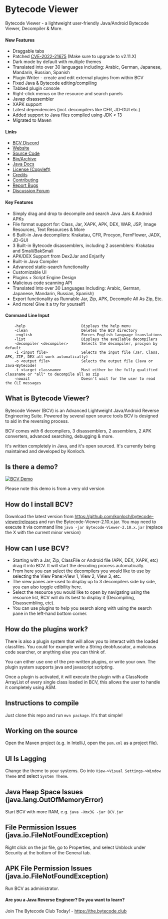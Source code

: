 # Bytecode Viewer

Bytecode Viewer - a lightweight user-friendly Java/Android Bytecode Viewer, Decompiler & More.

#### New Features
* Draggable tabs
* Patched [CVE-2022-21675](https://github.com/Konloch/bytecode-viewer/security/advisories/GHSA-3wq9-j4fc-4wmc) (Make sure to upgrade to v2.11.X)
* Dark mode by default with multiple themes
* Translated into over 30 languages including: Arabic, German, Japanese, Mandarin, Russian, Spanish
* Plugin Writer - create and edit external plugins from within BCV
* Fixed Java & Bytecode editing/compiling
* Tabbed plugin console
* Right-click menus on the resource and search panels
* Javap disassembler
* XAPK support
* Latest dependencies (incl. decompilers like CFR, JD-GUI etc.)
* Added support to Java files compiled using JDK > 13
* Migrated to Maven

#### Links
* [BCV Discord](https://discord.gg/aexsYpfMEf)
* [Website](https://bytecodeviewer.com)
* [Source Code](https://github.com/konloch/bytecode-viewer)
* [Bin/Archive](https://github.com/konloch/bytecode-viewer/releases)
* [Java Docs](https://the.bytecode.club/docs/bytecode-viewer/)
* [License (Copyleft)](https://raw.githubusercontent.com/Konloch/bytecode-viewer/master/LICENSE)
* [Credits](https://github.com/Konloch/bytecode-viewer/blob/master/CREDITS.md)
* [Contributing](https://github.com/Konloch/bytecode-viewer/blob/master/CONTRIBUTING.md)
* [Report Bugs](https://github.com/Konloch/bytecode-viewer/issues)
* [Discussion Forum](https://the.bytecode.club/forumdisplay.php?fid=69)

#### Key Features
* Simply drag and drop to decompile and search Java Jars & Android APKs
* File format support for: Class, Jar, XAPK, APK, DEX, WAR, JSP, Image Resources, Text Resources & More
* 6 Built-in Java decompilers: Krakatau, CFR, Procyon, FernFlower, JADX, JD-GUI
* 3 Built-in Bytecode disassemblers, including 2 assemblers: Krakatau and Smali/BakSmali
* APK/DEX Support from Dex2Jar and Enjarify
* Built-in Java Compiler
* Advanced static-search functionality
* Customizable UI
* Plugins + Script Engine Design
* Malicious code scanning API
* Translated Into over 30 Languages Including: Arabic, German, Japanese, Mandarin, Russian, Spanish)
* Export functionality as Runnable Jar, Zip, APK, Decompile All As Zip, Etc.
* And more! Give it a try for yourself!

#### Command Line Input
```
	-help                         Displays the help menu
	-clean                        Deletes the BCV directory
	-english                      Forces English language translations
	-list                         Displays the available decompilers
	-decompiler <decompiler>      Selects the decompiler, procyon by default
	-i <input file>               Selects the input file (Jar, Class, APK, ZIP, DEX all work automatically)
	-o <output file>              Selects the output file (Java or Java-Bytecode)
	-t <target classname>         Must either be the fully qualified classname or "all" to decompile all as zip
	-nowait                       Doesn't wait for the user to read the CLI messages
```

## What is Bytecode Viewer?
Bytecode Viewer (BCV) is an Advanced Lightweight Java/Android Reverse Engineering Suite. Powered by several open source tools BCV is designed to aid in the reversing process.

BCV comes with 6 decompilers, 3 disassemblers, 2 assemblers, 2 APK converters, advanced searching, debugging & more.

It's written completely in Java, and it's open sourced. It's currently being maintained and developed by Konloch.

## Is there a demo?
[![BCV Demo](https://img.youtube.com/vi/I5GT6PoTGOw/0.jpg)](https://www.youtube.com/watch?v=I5GT6PoTGOw)

Please note this demo is from a very old version

## How do I install BCV?
Download the latest version from https://github.com/konloch/bytecode-viewer/releases and run the Bytecode-Viewer-2.10.x.jar.
You may need to execute it via command line ```java -jar Bytecode-Viewer-2.10.x.jar``` (replace the X with the current minor version)

## How can I use BCV?
* Starting with a Jar, Zip, ClassFile or Android file (APK, DEX, XAPK, etc) drag it into BCV. It will start the decoding process automatically.
* From here you can select the decompilers you would like to use by selecting the View Pane>View 1, View 2, View 3, etc.
* The view panes are-used to display up to 3 decompilers side by side, you can also toggle edibility here.
* Select the resource you would like to open by navigating using the resource list, BCV will do its best to display it (Decompiling, Disassembling, etc).
* You can use plugins to help you search along with using the search pane in the left-hand bottom corner.

## How do the plugins work?
There is also a plugin system that will allow you to interact with the loaded classfiles. You could for example write a String deobfuscator, a malicious code searcher, or anything else you can think of.

You can either use one of the pre-written plugins, or write your own. The plugin system supports java and javascript scripting.

Once a plugin is activated, it will execute the plugin with a ClassNode ArrayList of every single class loaded in BCV, this allows the user to handle it completely using ASM.

## Instructions to compile

Just clone this repo and run ``mvn package``. It's that simple!

## Working on the source

Open the Maven project (e.g. in IntelliJ, open the ``pom.xml`` as a project file).

## UI Is Lagging
Change the theme to your systems. Go into `View->Visual Settings->Window Theme` and select `System Theme`.

## Java Heap Space Issues (java.lang.OutOfMemoryError)
Start BCV with more RAM, e.g. `java -Xmx3G -jar BCV.jar`

## File Permission Issues (java.io.FileNotFoundException)
Right click on the jar file, go to Properties, and select Unblock under Security at the bottom of the General tab.

## APK File Permission Issues (java.io.FileNotFoundException)
Run BCV as administrator.

#### Are you a Java Reverse Engineer? Do you want to learn?
Join The Bytecode Club Today! - https://the.bytecode.club

